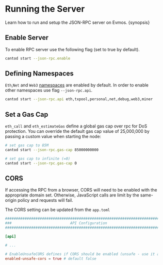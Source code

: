 <!--
order: 2
-->

# Running the Server

Learn how to run and setup the JSON-RPC server on Evmos. {synopsis}

## Enable Server

To enable RPC server use the following flag (set to true by default).

```bash
cantod start --json-rpc.enable
```

## Defining Namespaces

`Eth`,`Net` and `Web3` [namespaces](./namespaces) are enabled by default. In order to enable other namespaces use flag `--json-rpc.api`.

```bash
cantod start --json-rpc.api eth,txpool,personal,net,debug,web3,miner
```

## Set a Gas Cap

`eth_call` and `eth_estimateGas` define a global gas cap over rpc for DoS protection. You can override the default gas cap value of 25,000,000 by passing a custom value when starting the node:

```bash
# set gas cap to 85M
cantod start --json-rpc.gas-cap 85000000000

# set gas cap to infinite (=0)
cantod start --json-rpc.gas-cap 0
```

## CORS

If accessing the RPC from a browser, CORS will need to be enabled with the appropriate domain set. Otherwise, JavaScript calls are limit by the same-origin policy and requests will fail.

The CORS setting can be updated from the `app.toml`

```toml
###############################################################################
###                           API Configuration                             ###
###############################################################################

[api]

# ...

# EnableUnsafeCORS defines if CORS should be enabled (unsafe - use it at your own risk).
enabled-unsafe-cors = true # default false
```
